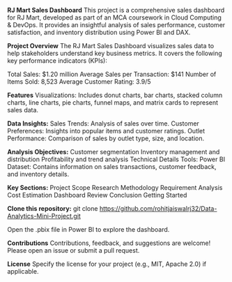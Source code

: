 **RJ Mart Sales Dashboard**
This project is a comprehensive sales dashboard for RJ Mart, developed as part of an MCA coursework in Cloud Computing & DevOps. It provides an insightful analysis of sales performance, customer satisfaction, and inventory distribution using Power BI and DAX.

**Project Overview**
The RJ Mart Sales Dashboard visualizes sales data to help stakeholders understand key business metrics. It covers the following key performance indicators (KPIs):

Total Sales: $1.20 million
Average Sales per Transaction: $141
Number of Items Sold: 8,523
Average Customer Rating: 3.9/5


**Features**
Visualizations: Includes donut charts, bar charts, stacked column charts, line charts, pie charts, funnel maps, and matrix cards to represent sales data.

**Data Insights:**
Sales Trends: Analysis of sales over time.
Customer Preferences: Insights into popular items and customer ratings.
Outlet Performance: Comparison of sales by outlet type, size, and location.

**Analysis Objectives:**
Customer segmentation
Inventory management and distribution
Profitability and trend analysis
Technical Details
Tools: Power BI
Dataset: Contains information on sales transactions, customer feedback, and inventory details.

**Key Sections:**
Project Scope
Research Methodology
Requirement Analysis
Cost Estimation
Dashboard Review
Conclusion
Getting Started

**Clone this repository:**
git clone https://github.com/rohitjaiswalrj32/Data-Analytics-Mini-Project.git

Open the .pbix file in Power BI to explore the dashboard.

**Contributions**
Contributions, feedback, and suggestions are welcome! Please open an issue or submit a pull request.

**License**
Specify the license for your project (e.g., MIT, Apache 2.0) if applicable.
